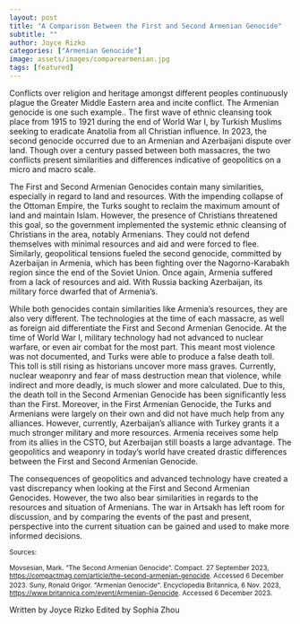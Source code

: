 ```yaml
---
layout: post
title: "A Comparison Between the First and Second Armenian Genocide"
subtitle: ""
author: Joyce Rizko
categories: ["Armenian Genocide"]
image: assets/images/comparearmenian.jpg
tags: [featured]
---
```


Conflicts over religion and heritage amongst different peoples continuously plague the Greater Middle Eastern area and incite conflict. The Armenian genocide is one such example.. The first wave of ethnic cleansing took place from 1915 to 1921 during the end of World War I, by Turkish Muslims seeking to eradicate Anatolia from all Christian influence. In 2023, the second genocide occurred due to an Armenian and Azerbaijani dispute over land. Though over a century passed between both massacres, the two conflicts present similarities and differences indicative of geopolitics on a micro and macro scale.
  
The First and Second Armenian Genocides contain many similarities, especially in regard to land and resources. With the impending collapse of the Ottoman Empire, the Turks sought to reclaim the maximum amount of land and maintain Islam. However, the presence of Christians threatened this goal, so the government implemented the systemic ethnic cleansing of Christians in the area, notably Armenians. They could not defend themselves with minimal resources and aid and were forced to flee. Similarly, geopolitical tensions fueled the second genocide, committed by Azerbaijan in Armenia, which has been fighting over the Nagorno-Karabakh region since the end of the Soviet Union. Once again, Armenia suffered from a lack of resources and aid. With Russia backing Azerbaijan, its military force dwarfed that of Armenia’s. 
  
While both genocides contain similarities like Armenia’s resources, they are also very different. The technologies at the time of each massacre, as well as foreign aid differentiate the First and Second Armenian Genocide. At the time of World War I, military technology had not advanced to nuclear warfare, or even air combat for the most part. This meant most violence was not documented, and Turks were able to produce a false death toll. This toll is still rising as historians uncover more mass graves. Currently, nuclear weaponry and fear of mass destruction mean that violence, while indirect and more deadly, is much slower and more calculated. Due to this, the death toll in the Second Armenian Genocide has been significantly less than the First. Moreover, in the First Armenian Genocide, the Turks and Armenians were largely on their own and did not have much help from any alliances. However, currently, Azerbaijan’s alliance with Turkey grants it a much stronger military and more resources. Armenia receives some help from its allies in the CSTO, but Azerbaijan still boasts a large advantage. The geopolitics and weaponry in today’s world have created drastic differences between the First and Second Armenian Genocide.
  
The consequences of geopolitics and advanced technology have created a vast discrepancy when looking at the First and Second Armenian Genocides. However, the two also bear similarities in regards to the resources and situation of Armenians. The war in Artsakh has left room for discussion, and by comparing the events of the past and present, perspective into the current situation can be gained and used to make more informed decisions.
  

<small> Sources: </small>

<small>Movsesian, Mark. “The Second Armenian Genocide”. Compact. 27 September 2023, https://compactmag.com/article/the-second-armenian-genocide. Accessed 6 December 2023.</small>
<small>Suny, Ronald Grigor. "Armenian Genocide". Encyclopedia Britannica, 6 Nov. 2023, https://www.britannica.com/event/Armenian-Genocide. Accessed 6 December 2023.</small>

Written by Joyce Rizko
Edited by Sophia Zhou

